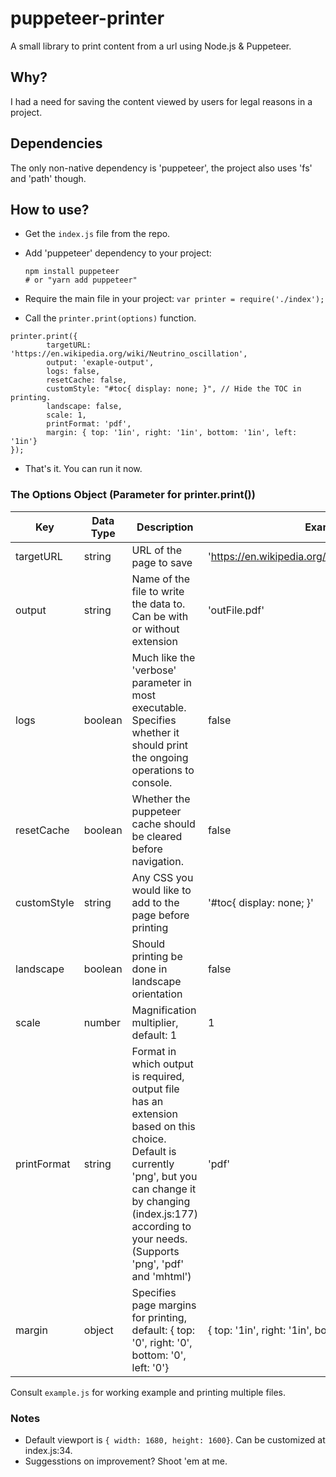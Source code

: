 # puppeteer-printer
A small library to print content from a url using Node.js &amp; Puppeteer.

## Why? 
I had a need for saving the content viewed by users for legal reasons in a project. 

## Dependencies 

The only non-native dependency is 'puppeteer', the project also uses 'fs' and 'path' though.

## How to use? 

- Get the ```index.js``` file from the repo.
- Add 'puppeteer' dependency to your project: 
	```
	npm install puppeteer
	# or "yarn add puppeteer"
	```

- Require the main file in your project:
```var printer = require('./index');```
- Call the ``` printer.print(options) ``` function.
```
printer.print({
		targetURL: 'https://en.wikipedia.org/wiki/Neutrino_oscillation', 
		output: 'exaple-output',
		logs: false,
		resetCache: false,
		customStyle: "#toc{ display: none; }", // Hide the TOC in printing.
		landscape: false,
		scale: 1,
		printFormat: 'pdf',
		margin: { top: '1in', right: '1in', bottom: '1in', left: '1in'}
});
```
- That's it. You can run it now. 

### The Options Object (Parameter for printer.print())

|Key | Data Type | Description | Example|
|---|---|---|---|
|targetURL | string | URL of the page to save | 'https://en.wikipedia.org/wiki/Neutrino_oscillation'|
|output | string | Name of the file to write the data to. Can be with or without extension | 'outFile.pdf'|
|logs | boolean | Much like the 'verbose' parameter in most executable. Specifies whether it should print the ongoing operations to console. | false|
|resetCache | boolean | Whether the puppeteer cache should be cleared before navigation. | false|
|customStyle | string | Any CSS you would like to add to the page before printing | '#toc{ display: none; }'|
|landscape | boolean | Should printing be done in landscape orientation | false|
|scale | number | Magnification multiplier, default: 1| 1|
|printFormat | string | Format in which output is required, output file has an extension based on this choice. Default is currently 'png', but you can change it by changing (index.js:177) according to your needs. (Supports 'png', 'pdf' and 'mhtml') | 'pdf'|
|margin | object | Specifies page margins for printing, default: { top: '0', right: '0', bottom: '0', left: '0'} | { top: '1in', right: '1in', bottom: '1in', left: '1in'}|


Consult ```example.js``` for working example and printing multiple files. 

### Notes

- Default viewport is ```{ width: 1680, height: 1600}```. Can be customized at index.js:34.
- Suggesstions on improvement? Shoot 'em at me. 


